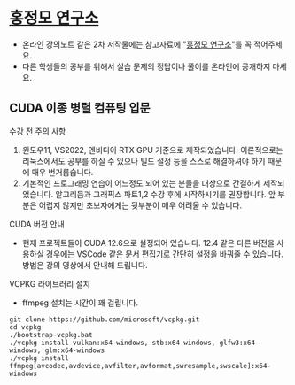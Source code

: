 # [홍정모 연구소](https://honglab.co.kr/)

- 온라인 강의노트 같은 2차 저작물에는 참고자료에 "[홍정모 연구소](https://honglab.co.kr/)"를 꼭 적어주세요.
- 다른 학생들의 공부를 위해서 실습 문제의 정답이나 풀이를 온라인에 공개하지 마세요.

## CUDA 이종 병렬 컴퓨팅 입문

수강 전 주의 사항
1. 윈도우11, VS2022, 엔비디아 RTX GPU 기준으로 제작되었습니다. 이론적으로는 리눅스에서도 공부를 하실 수 있으나 빌드 설정 등을 스스로 해결하셔야 하기 때문에 매우 번거롭습니다.
2. 기본적인 프로그래밍 연습이 어느정도 되어 있는 분들을 대상으로 간결하게 제작되었습니다. 알고리듬과 그래픽스 파트1,2 수강 후에 시작하시기를 권장합니다. 앞 부분은 어렵지 않지만 초보자에게는 뒷부분이 매우 어려울 수 있습니다.

CUDA 버전 안내
- 현재 프로젝트들이 CUDA 12.6으로 설정되어 있습니다. 12.4 같은 다른 버전을 사용하실 경우에는 VSCode 같은 문서 편집기로 간단히 설정을 바꿔줄 수 있습니다. 방법은 강의 영상에서 안내해 드립니다.

VCPKG 라이브러리 설치
- ffmpeg 설치는 시간이 꽤 걸립니다.
```
git clone https://github.com/microsoft/vcpkg.git
cd vcpkg
./bootstrap-vcpkg.bat
./vcpkg install vulkan:x64-windows, stb:x64-windows, glfw3:x64-windows, glm:x64-windows
./vcpkg install ffmpeg[avcodec,avdevice,avfilter,avformat,swresample,swscale]:x64-windows
```

